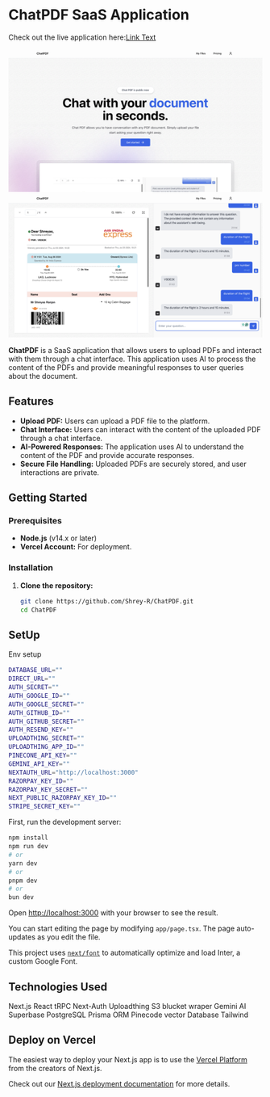 # ChatPDF SaaS Application

Check out the live application here:[Link Text](https://chat-pdf-mauve.vercel.app/)

![Home page](public/home-page.png)
![App Screenshot](public/chat-preview.png)

**ChatPDF** is a SaaS application that allows users to upload PDFs and interact with them through a chat interface. This application uses AI to process the content of the PDFs and provide meaningful responses to user queries about the document.

## Features

- **Upload PDF:** Users can upload a PDF file to the platform.
- **Chat Interface:** Users can interact with the content of the uploaded PDF through a chat interface.
- **AI-Powered Responses:** The application uses AI to understand the content of the PDF and provide accurate responses.
- **Secure File Handling:** Uploaded PDFs are securely stored, and user interactions are private.

## Getting Started

### Prerequisites

- **Node.js** (v14.x or later)
- **Vercel Account:** For deployment.

### Installation

1. **Clone the repository:**

   ```bash
   git clone https://github.com/Shrey-R/ChatPDF.git
   cd ChatPDF


## SetUp
Env setup 

```bash
DATABASE_URL=""
DIRECT_URL=""
AUTH_SECRET=""
AUTH_GOOGLE_ID=""
AUTH_GOOGLE_SECRET=""
AUTH_GITHUB_ID=""
AUTH_GITHUB_SECRET=""
AUTH_RESEND_KEY=""
UPLOADTHING_SECRET=""
UPLOADTHING_APP_ID=""
PINECONE_API_KEY=""
GEMINI_API_KEY=""
NEXTAUTH_URL="http://localhost:3000"
RAZORPAY_KEY_ID=""
RAZORPAY_KEY_SECRET=""
NEXT_PUBLIC_RAZORPAY_KEY_ID=""
STRIPE_SECRET_KEY=""

```



First, run the development server:

```bash
npm install
npm run dev
# or
yarn dev
# or
pnpm dev
# or
bun dev
```

Open [http://localhost:3000](http://localhost:3000) with your browser to see the result.

You can start editing the page by modifying `app/page.tsx`. The page auto-updates as you edit the file.

This project uses [`next/font`](https://nextjs.org/docs/basic-features/font-optimization) to automatically optimize and load Inter, a custom Google Font.

## Technologies Used
Next.js
React
tRPC
Next-Auth
Uploadthing S3 blucket wraper
Gemini AI
Superbase PostgreSQL
Prisma ORM
Pinecode vector Database
Tailwind




## Deploy on Vercel

The easiest way to deploy your Next.js app is to use the [Vercel Platform](https://vercel.com/new?utm_medium=default-template&filter=next.js&utm_source=create-next-app&utm_campaign=create-next-app-readme) from the creators of Next.js.

Check out our [Next.js deployment documentation](https://nextjs.org/docs/deployment) for more details.
